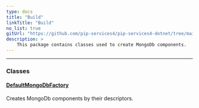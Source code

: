 ```yaml
---
type: docs
title: "Build"
linkTitle: "Build"
no_list: true
gitUrl: "https://github.com/pip-services4/pip-services4-dotnet/tree/main/pip-services4-mongodb-dotnet"
description: >
    This package contains classes used to create MongoDb components.
---
```

---
<div class="module-body"> 

### Classes

#### [DefaultMongoDbFactory](default_mongodb_factory)
Creates MongoDb components by their descriptors.


</div>


